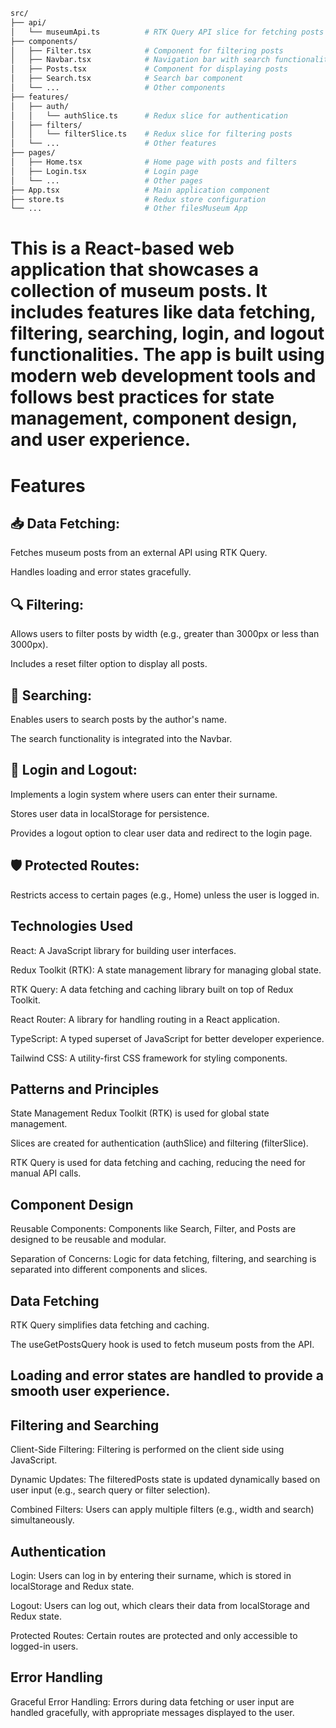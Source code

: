 ```bash
src/
├── api/
│   └── museumApi.ts          # RTK Query API slice for fetching posts
├── components/
│   ├── Filter.tsx            # Component for filtering posts
│   ├── Navbar.tsx            # Navigation bar with search functionality
│   ├── Posts.tsx             # Component for displaying posts
│   ├── Search.tsx            # Search bar component
│   └── ...                   # Other components
├── features/
│   ├── auth/
│   │   └── authSlice.ts      # Redux slice for authentication
│   ├── filters/
│   │   └── filterSlice.ts    # Redux slice for filtering posts
│   └── ...                   # Other features
├── pages/
│   ├── Home.tsx              # Home page with posts and filters
│   ├── Login.tsx             # Login page
│   └── ...                   # Other pages
├── App.tsx                   # Main application component
├── store.ts                  # Redux store configuration
└── ...                       # Other filesMuseum App
```
# This is a React-based web application that showcases a collection of museum posts. It includes features like data fetching, filtering, searching, login, and logout functionalities. The app is built using modern web development tools and follows best practices for state management, component design, and user experience.

# Features
## 📥 Data Fetching:

Fetches museum posts from an external API using RTK Query.

Handles loading and error states gracefully.

## 🔍 Filtering:

Allows users to filter posts by width (e.g., greater than 3000px or less than 3000px).

Includes a reset filter option to display all posts.

## 🔎 Searching:

Enables users to search posts by the author's name.

The search functionality is integrated into the Navbar.

## 🔑 Login and Logout:

Implements a login system where users can enter their surname.

Stores user data in localStorage for persistence.

Provides a logout option to clear user data and redirect to the login page.

## 🛡️ Protected Routes:

Restricts access to certain pages (e.g., Home) unless the user is logged in.

## Technologies Used
React: A JavaScript library for building user interfaces.

Redux Toolkit (RTK): A state management library for managing global state.

RTK Query: A data fetching and caching library built on top of Redux Toolkit.

React Router: A library for handling routing in a React application.

TypeScript: A typed superset of JavaScript for better developer experience.

Tailwind CSS: A utility-first CSS framework for styling components.

## Patterns and Principles
State Management
Redux Toolkit (RTK) is used for global state management.

Slices are created for authentication (authSlice) and filtering (filterSlice).

RTK Query is used for data fetching and caching, reducing the need for manual API calls.

## Component Design
Reusable Components: Components like Search, Filter, and Posts are designed to be reusable and modular.

Separation of Concerns: Logic for data fetching, filtering, and searching is separated into different components and slices.

## Data Fetching
RTK Query simplifies data fetching and caching.

The useGetPostsQuery hook is used to fetch museum posts from the API.

## Loading and error states are handled to provide a smooth user experience.

## Filtering and Searching
Client-Side Filtering: Filtering is performed on the client side using JavaScript.

Dynamic Updates: The filteredPosts state is updated dynamically based on user input (e.g., search query or filter selection).

Combined Filters: Users can apply multiple filters (e.g., width and search) simultaneously.

## Authentication
Login: Users can log in by entering their surname, which is stored in localStorage and Redux state.

Logout: Users can log out, which clears their data from localStorage and Redux state.

Protected Routes: Certain routes are protected and only accessible to logged-in users.

## Error Handling
Graceful Error Handling: Errors during data fetching or user input are handled gracefully, with appropriate messages displayed to the user.

